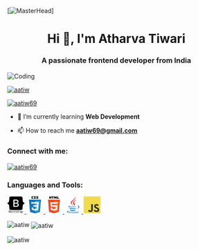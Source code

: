 [![MasterHead](https://previews.123rf.com/images/karpenkoilia/karpenkoilia1806/karpenkoilia180600011/102988806-vector-line-web-concept-for-programming-linear-web-banner-for-coding.jpg)]
<h1 align="center">Hi 👋, I'm Atharva Tiwari</h1>
<h3 align="center">A passionate frontend developer from India</h3>

<img align="center" alt="Coding" width="400" src="https://cdn.dribbble.com/users/1162077/screenshots/3848914/programmer.gif" alt="aatiw" />

<p align="left"> <a href="https://github.com/ryo-ma/github-profile-trophy"><img src="https://github-profile-trophy.vercel.app/?username=aatiw" alt="aatiw" /></a> </p>

<p align="left"> <a href="https://twitter.com/aatiw69" target="blank"><img src="https://img.shields.io/twitter/follow/aatiw69?logo=twitter&style=for-the-badge" alt="aatiw69" /></a> </p>

- 🌱 I’m currently learning **Web Development**

- 📫 How to reach me **aatiw69@gmail.com**

<h3 align="left">Connect with me:</h3>
<p align="left">
<a href="https://twitter.com/aatiw69" target="blank"><img align="center" src="https://raw.githubusercontent.com/rahuldkjain/github-profile-readme-generator/master/src/images/icons/Social/twitter.svg" alt="aatiw69" height="30" width="40" /></a>
</p>

<h3 align="left">Languages and Tools:</h3>
<p align="left"> <a href="https://getbootstrap.com" target="_blank" rel="noreferrer"> <img src="https://raw.githubusercontent.com/devicons/devicon/master/icons/bootstrap/bootstrap-plain-wordmark.svg" alt="bootstrap" width="40" height="40"/> </a> <a href="https://www.w3schools.com/css/" target="_blank" rel="noreferrer"> <img src="https://raw.githubusercontent.com/devicons/devicon/master/icons/css3/css3-original-wordmark.svg" alt="css3" width="40" height="40"/> </a> <a href="https://www.w3.org/html/" target="_blank" rel="noreferrer"> <img src="https://raw.githubusercontent.com/devicons/devicon/master/icons/html5/html5-original-wordmark.svg" alt="html5" width="40" height="40"/> </a> <a href="https://www.java.com" target="_blank" rel="noreferrer"> <img src="https://raw.githubusercontent.com/devicons/devicon/master/icons/java/java-original.svg" alt="java" width="40" height="40"/> </a> <a href="https://developer.mozilla.org/en-US/docs/Web/JavaScript" target="_blank" rel="noreferrer"> <img src="https://raw.githubusercontent.com/devicons/devicon/master/icons/javascript/javascript-original.svg" alt="javascript" width="40" height="40"/> </a> </p>

<p><img align="left" src="https://github-readme-stats.vercel.app/api/top-langs?username=aatiw&show_icons=true&locale=en&layout=compact" alt="aatiw" /></p>

<p>&nbsp;<img align="center" src="https://github-readme-stats.vercel.app/api?username=aatiw&show_icons=true&locale=en" alt="aatiw" /></p>

<p><img align="center" src="https://github-readme-streak-stats.herokuapp.com/?user=aatiw&" alt="aatiw" /></p>

